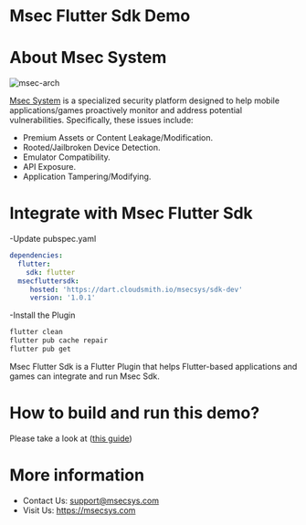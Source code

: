 # Msec Flutter Sdk Demo
# About Msec System
![msec-arch](https://github.com/user-attachments/assets/1779c704-18a2-4616-85a1-043b2c75ef2e)

[Msec System](https://msecsys.com)  is a specialized security platform designed to help mobile applications/games proactively monitor and address potential vulnerabilities. Specifically, these issues include:
- Premium Assets or Content Leakage/Modification.
- Rooted/Jailbroken Device Detection.
- Emulator Compatibility.
- API Exposure.
- Application Tampering/Modifying.
# Integrate with Msec Flutter Sdk
-Update pubspec.yaml
```yaml
dependencies:
  flutter:
    sdk: flutter
  msecfluttersdk:
     hosted: 'https://dart.cloudsmith.io/msecsys/sdk-dev'
     version: '1.0.1'
```
-Install the Plugin
   ```bash
  flutter clean
  flutter pub cache repair
  flutter pub get
  ```
Msec Flutter Sdk is a Flutter Plugin that helps Flutter-based applications and games can integrate and run Msec Sdk.
# How to build and run this demo?
Please take a look at ([this guide](https://github.com/msecsys-dev/msecflutterdemo/blob/main/guide_to_build_and_run.pdf)) 
# More information
- Contact Us: support@msecsys.com
- Visit Us: https://msecsys.com

